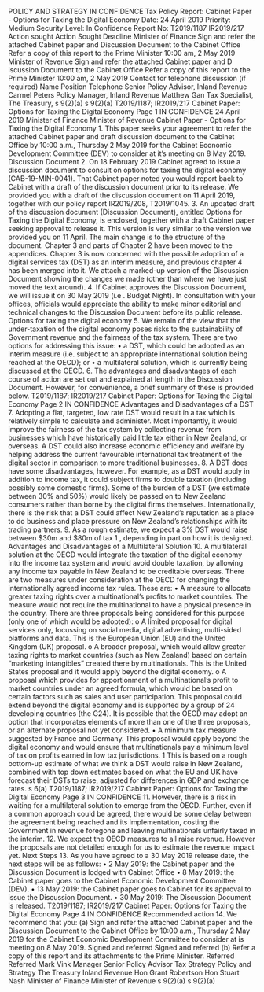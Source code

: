 POLICY AND STRATEGY IN CONFIDENCE Tax Policy Report: Cabinet Paper - Options for Taxing the Digital Economy Date: 24 April 2019 Priority: Medium Security Level: In Confidence Report No: T2019/1187 IR2019/217 Action sought Action Sought Deadline Minister of Finance Sign and refer the attached Cabinet paper and Discussion Document to the Cabinet Office Refer a copy of this report to the Prime Minister 10:00 am, 2 May 2019 Minister of Revenue Sign and refer the attached Cabinet paper and D iscussion Document to the Cabinet Office Refer a copy of this report to the Prime Minister 10:00 am, 2 May 2019 Contact for telephone discussion (if required) Name Position Telephone Senior Policy Advisor, Inland Revenue Carmel Peters Policy Manager, Inland Revenue Matthew Gan Tax Specialist, The Treasury, s 9(2)(a) s 9(2)(a) T2019/1187; IR2019/217 Cabinet Paper: Options for Taxing the Digital Economy Page 1 IN CONFIDENCE 24 April 2019 Minister of Finance Minister of Revenue Cabinet Paper - Options for Taxing the Digital Economy 1. This paper seeks your agreement to refer the attached Cabinet paper and draft discussion document to the Cabinet Office by 10:00 a.m., Thursday 2 May 2019 for the Cabinet Economic Development Committee (DEV) to consider at it’s meeting on 8 May 2019. Discussion Document 2. On 18 February 2019 Cabinet agreed to issue a discussion document to consult on options for taxing the digital economy (CAB-19-MIN-0041). That Cabinet paper noted you would report back to Cabinet with a draft of the discussion document prior to its release. We provided you with a draft of the discussion document on 11 April 2019, together with our policy report IR2019/208, T2019/1045. 3. An updated draft of the discussion document (Discussion Document), entitled Options for Taxing the Digital Economy, is enclosed, together with a draft Cabinet paper seeking approval to release it. This version is very similar to the version we provided you on 11 April. The main change is to the structure of the document. Chapter 3 and parts of Chapter 2 have been moved to the appendices. Chapter 3 is now concerned with the possible adoption of a digital services tax (DST) as an interim measure, and previous chapter 4 has been merged into it. We attach a marked-up version of the Discussion Document showing the changes we made (other than where we have just moved the text around). 4. If Cabinet approves the Discussion Document, we will issue it on 30 May 2019 (i.e . Budget Night). In consultation with your offices, officials would appreciate the ability to make minor editorial and technical changes to the Discussion Document before its public release. Options for taxing the digital economy 5. We remain of the view that the under-taxation of the digital economy poses risks to the sustainability of Government revenue and the fairness of the tax system. There are two options for addressing this issue: • a DST, which could be adopted as an interim measure (i.e. subject to an appropriate international solution being reached at the OECD); or • a multilateral solution, which is currently being discussed at the OECD. 6. The advantages and disadvantages of each course of action are set out and explained at length in the Discussion Document. However, for convenience, a brief summary of these is provided below. T2019/1187; IR2019/217 Cabinet Paper: Options for Taxing the Digital Economy Page 2 IN CONFIDENCE Advantages and Disadvantages of a DST 7. Adopting a flat, targeted, low rate DST would result in a tax which is relatively simple to calculate and administer. Most importantly, it would improve the fairness of the tax system by collecting revenue from businesses which have historically paid little tax either in New Zealand, or overseas. A DST could also increase economic efficiency and welfare by helping address the current favourable international tax treatment of the digital sector in comparison to more traditional businesses. 8. A DST does have some disadvantages, however. For example, as a DST would apply in addition to income tax, it could subject firms to double taxation (including possibly some domestic firms). Some of the burden of a DST (we estimate between 30% and 50%) would likely be passed on to New Zealand consumers rather than borne by the digital firms themselves. Internationally, there is the risk that a DST could affect New Zealand’s reputation as a place to do business and place pressure on New Zealand’s relationships with its trading partners. 9. As a rough estimate, we expect a 3% DST would raise between $30m and $80m of tax 1 , depending in part on how it is designed. Advantages and Disadvantages of a Multilateral Solution 10. A multilateral solution at the OECD would integrate the taxation of the digital economy into the income tax system and would avoid double taxation, by allowing any income tax payable in New Zealand to be creditable overseas. There are two measures under consideration at the OECD for changing the internationally agreed income tax rules. These are: • A measure to allocate greater taxing rights over a multinational’s profits to market countries. The measure would not require the multinational to have a physical presence in the country. There are three proposals being considered for this purpose (only one of which would be adopted): o A limited proposal for digital services only, focussing on social media, digital advertising, multi-sided platforms and data. This is the European Union (EU) and the United Kingdom (UK) proposal. o A broader proposal, which would allow greater taxing rights to market countries (such as New Zealand) based on certain “marketing intangibles” created there by multinationals. This is the United States proposal and it would apply beyond the digital economy. o A proposal which provides for apportionment of a multinational’s profit to market countries under an agreed formula, which would be based on certain factors such as sales and user participation. This proposal could extend beyond the digital economy and is supported by a group of 24 developing countries (the G24). It is possible that the OECD may adopt an option that incorporates elements of more than one of the three proposals, or an alternate proposal not yet considered. • A minimum tax measure suggested by France and Germany. This proposal would apply beyond the digital economy and would ensure that multinationals pay a minimum level of tax on profits earned in low tax jurisdictions. 1 This is based on a rough bottom-up estimate of what we think a DST would raise in New Zealand, combined with top down estimates based on what the EU and UK have forecast their DSTs to raise, adjusted for differences in GDP and exchange rates. s 6(a) T2019/1187; IR2019/217 Cabinet Paper: Options for Taxing the Digital Economy Page 3 IN CONFIDENCE 11. However, there is a risk in waiting for a multilateral solution to emerge from the OECD. Further, even if a common approach could be agreed, there would be some delay between the agreement being reached and its implementation, costing the Government in revenue foregone and leaving multinationals unfairly taxed in the interim. 12. We expect the OECD measures to all raise revenue. However the proposals are not detailed enough for us to estimate the revenue impact yet. Next Steps 13. As you have agreed to a 30 May 2019 release date, the next steps will be as follows: • 2 May 2019: the Cabinet paper and the Discussion Document is lodged with Cabinet Office • 8 May 2019: the Cabinet paper goes to the Cabinet Economic Development Committee (DEV). • 13 May 2019: the Cabinet paper goes to Cabinet for its approval to issue the Discussion Document. • 30 May 2019: The Discussion Document is released. T2019/1187; IR2019/217 Cabinet Paper: Options for Taxing the Digital Economy Page 4 IN CONFIDENCE Recommended action 14. We recommend that you: (a) Sign and refer the attached Cabinet paper and the Discussion Document to the Cabinet Office by 10:00 a.m., Thursday 2 May 2019 for the Cabinet Economic Development Committee to consider at is meeting on 8 May 2019. Signed and referred Signed and referred (b) Refer a copy of this report and its attachments to the Prime Minister. Referred Referred Mark Vink Manager Senior Policy Advisor Tax Strategy Policy and Strategy The Treasury Inland Revenue Hon Grant Robertson Hon Stuart Nash Minister of Finance Minister of Revenue s 9(2)(a) s 9(2)(a)